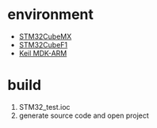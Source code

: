 # environment
- [STM32CubeMX](http://www.st.com/en/development-tools/stm32cubemx.html)  
- [STM32CubeF1](http://www.st.com/content/st_com/en/products/embedded-software/mcus-embedded-software/stm32-embedded-software/stm32cube-embedded-software/stm32cubef1.html)  
- [Keil MDK-ARM](https://www.keil.com/arm/demo/eval/arm.htm#/DOWNLOAD)  

# build
1. STM32_test.ioc
2. generate source code and open project
